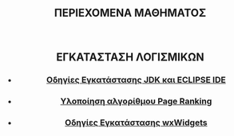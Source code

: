 
<html>
<body>
<center>
 <h2>ΠEΡΙΕΧΟΜΕΝΑ ΜΑΘΗΜΑΤΟΣ</h2>
<br>
<h2>ΕΓΚΑΤΑΣΤΑΣΗ ΛΟΓΙΣΜΙΚΩΝ</h2>
 <ul>
<li><h3><a href="javainstallation.html">Οδηγίες Εγκατάστασης JDK και ECLIPSE IDE</a></h3></li>
<li><h3><a href="randomsurfer.html">Υλοποίηση αλγορίθμου Page Ranking</a></h3></li>
<li><h3><a href="wxwidgets.html">Οδηγίες Εγκατάστασης wxWidgets</a></h3></li>
</ul>
 

